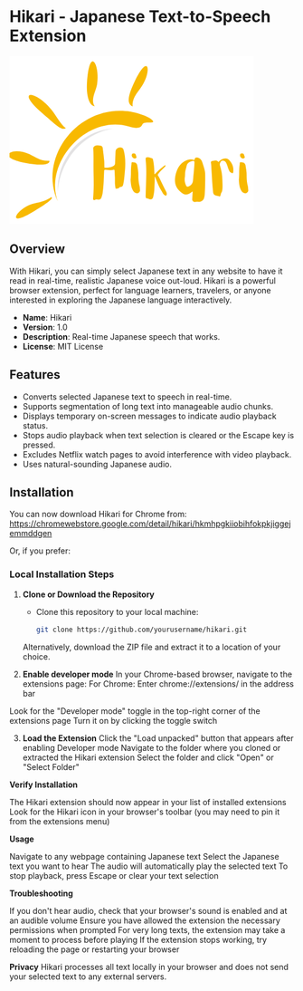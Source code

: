 # Hikari - Japanese Text-to-Speech Extension

![Hikari Logo](Hikari.png)

## Overview

With Hikari, you can simply select Japanese text in any website to have it read in real-time, realistic Japanese voice out-loud.
Hikari is a powerful browser extension, perfect for language learners, travelers, or anyone interested in exploring the Japanese language interactively.

- **Name**: Hikari
- **Version**: 1.0
- **Description**: Real-time Japanese speech that works.
- **License**: MIT License

## Features

- Converts selected Japanese text to speech in real-time.
- Supports segmentation of long text into manageable audio chunks.
- Displays temporary on-screen messages to indicate audio playback status.
- Stops audio playback when text selection is cleared or the Escape key is pressed.
- Excludes Netflix watch pages to avoid interference with video playback.
- Uses natural-sounding Japanese audio.

## Installation

You can now download Hikari for Chrome from: https://chromewebstore.google.com/detail/hikari/hkmhpgkiiobihfokpkjiggejemmddgen

Or, if you prefer:

### Local Installation Steps
1. **Clone or Download the Repository**
   - Clone this repository to your local machine:
     ```bash
     git clone https://github.com/yourusername/hikari.git
    Alternatively, download the ZIP file and extract it to a location of your choice.


2. **Enable developer mode**
  In your Chrome-based browser, navigate to the extensions page:
  For Chrome: Enter chrome://extensions/ in the address bar

  Look for the "Developer mode" toggle in the top-right corner of the extensions page
  Turn it on by clicking the toggle switch

3. **Load the Extension**
  Click the "Load unpacked" button that appears after enabling Developer mode
  Navigate to the folder where you cloned or extracted the Hikari extension
  Select the folder and click "Open" or "Select Folder"

**Verify Installation**

The Hikari extension should now appear in your list of installed extensions
Look for the Hikari icon in your browser's toolbar (you may need to pin it from the extensions menu)

**Usage**

Navigate to any webpage containing Japanese text
Select the Japanese text you want to hear
The audio will automatically play the selected text
To stop playback, press Escape or clear your text selection

**Troubleshooting**

If you don't hear audio, check that your browser's sound is enabled and at an audible volume
Ensure you have allowed the extension the necessary permissions when prompted
For very long texts, the extension may take a moment to process before playing
If the extension stops working, try reloading the page or restarting your browser

**Privacy**
Hikari processes all text locally in your browser and does not send your selected text to any external servers.
